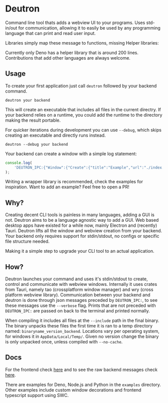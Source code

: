 # Deutron

Command line tool thats adds a webview UI to your programs.
Uses std-in/out for communication, allowing it to easily be used by any programming language that can print and read user input.

Libraries simply map these message to functions, missing 
Helper libraries:

Currently only Deno has a helper library that is around 200 lines.
Contributions that add other languages are always welcome.

## Usage


To create your first application just call `deutron` followed by your backend command.
```shell
deutron your backend
```

This will create an executable that includes all files in the current directry.
If your backend relies on a runtime, you could add the runtime to the directory making the result portable.

For quicker iterations during development you can use `--debug`, which skips creating an executable and directly runs instead.
```shell
deutron --debug your backend
```
Your backend can create a window with a simple log statement:
```ts
console.log(
    'DEUTRON_IPC:{"Window":{"Create":{"title":"Example","url":"./index.html"}}}'
);
```
Writing a wrapper library is recommended, check the examples for inspiration.
Want to add an example? Feel free to open a PR!

## Why?

Creating decent CLI tools is painless in many languages, adding a GUI is not.
Deutron aims to be a language agnostic way to add a GUI.
Web based desktop apps have existed for a while now, mainly Electron and (recently) Tauri.
Deutron lifts all the window and webview creation from your backend.
Your backend only requires support for stdin/stdout, no configs or specific file structure needed.

Making it a simple step to upgrade your CLI tool to an actual application.

## How?

Deutron launches your command and uses it's stdin/stdout to create, control and communicate with webview windows.
Internally it uses crates from Tauri, namely tao (crossplatform window manager) and wry (cross platform webview library).
Communication between your backend and deutron is done through json messages preceded by `DEUTRON_IPC:`, to see these messages use the `--verbose` flag.
Prints that are not preceded with `DEUTRON_IPC:` are passed on back to the terminal and printed normally.

When compiling it includes all files at the `--include` path in the final binary.
The binary unpacks these files the first time it is ran to a temp directory named: `binaryname_version_backend`.
Locations vary per operating system, for windows it in `AppData/Local/Temp/`.
Given no version change the binary is only unpacked once, unless compiled with `--no-cache`.

## Docs

For the frontend check [here](docs/api-frontend.md) and to see the raw backend messages check [here](docs/api-backend.md).

There are examples for Deno, Node.js and Python in the `examples` directory.
Other examples include custom window decorations and frontend typescript support using SWC.

